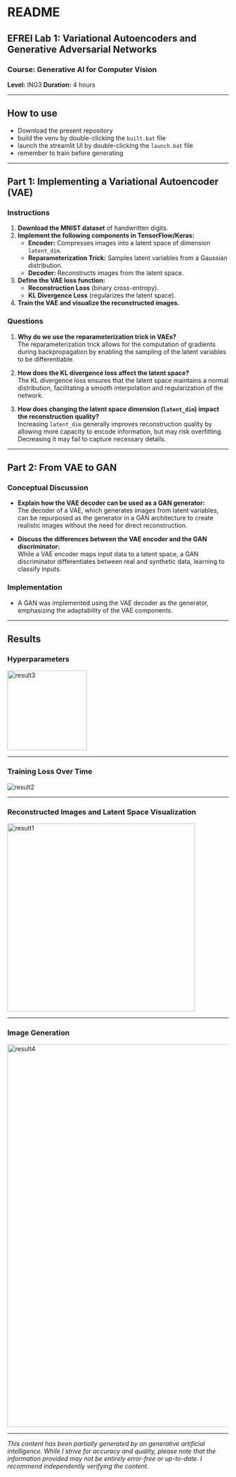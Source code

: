 # README

## EFREI Lab 1: Variational Autoencoders and Generative Adversarial Networks

### Course: Generative AI for Computer Vision 
**Level:** ING3 
**Duration:** 4 hours

---

## How to use

- Download the present repository
- build the venv by double-clicking the `built.bat` file
- launch the streamlit UI by double-clicking the `launch.bat` file
- remember to train before generating

---

## Part 1: Implementing a Variational Autoencoder (VAE)

### Instructions
1. **Download the MNIST dataset** of handwritten digits.
2. **Implement the following components in TensorFlow/Keras:**
   - **Encoder:** Compresses images into a latent space of dimension `latent_dim`.
   - **Reparameterization Trick:** Samples latent variables from a Gaussian distribution.
   - **Decoder:** Reconstructs images from the latent space.
3. **Define the VAE loss function:**
   - **Reconstruction Loss** (binary cross-entropy).
   - **KL Divergence Loss** (regularizes the latent space).
4. **Train the VAE and visualize the reconstructed images.**

### Questions
1. **Why do we use the reparameterization trick in VAEs?**  
   The reparameterization trick allows for the computation of gradients during backpropagation by enabling the sampling of the latent variables to be differentiable.
   
2. **How does the KL divergence loss affect the latent space?**  
   The KL divergence loss ensures that the latent space maintains a normal distribution, facilitating a smooth interpolation and regularization of the network.

3. **How does changing the latent space dimension (`latent_dim`) impact the reconstruction quality?**  
   Increasing `latent_dim` generally improves reconstruction quality by allowing more capacity to encode information, but may risk overfitting. Decreasing it may fail to capture necessary details. 

---

## Part 2: From VAE to GAN

### Conceptual Discussion
- **Explain how the VAE decoder can be used as a GAN generator:**  
  The decoder of a VAE, which generates images from latent variables, can be repurposed as the generator in a GAN architecture to create realistic images without the need for direct reconstruction.

- **Discuss the differences between the VAE encoder and the GAN discriminator:**  
  While a VAE encoder maps input data to a latent space, a GAN discriminator differentiates between real and synthetic data, learning to classify inputs.

### Implementation
- A GAN was implemented using the VAE decoder as the generator, emphasizing the adaptability of the VAE components.

---

## Results

### Hyperparameters
<img width="181" alt="result3" src="https://github.com/user-attachments/assets/a9176ba3-82ed-4f4e-96cd-ce0cb7f7ec2d" />

---
### Training Loss Over Time
![result2](https://github.com/user-attachments/assets/f1565d0d-1c77-4de0-ad63-b5c3f438ee38)

---
### Reconstructed Images and Latent Space Visualization
<img width="427" alt="result1" src="https://github.com/user-attachments/assets/bb2df0ae-6dc1-4f2d-be01-0ee282758de9" />

---
### Image Generation
<img width="869" alt="result4" src="https://github.com/user-attachments/assets/f14691b1-7339-4fac-ac41-776636a7155b" />

---


*This content has been partially generated by an generative artificial intelligence. While I strive for accuracy and quality, please note that the information provided may not be entirely error-free or up-to-date. I recommend independently verifying the content.*

